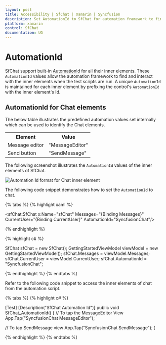 ```yaml
---
layout: post
title: Accessibility | SfChat | Xamarin | Syncfusion
description: Set AutomationId to SfChat for automation framework to find and interact with control inner elements.
platform: xamarin
control: SfChat
documentation: UG
---
```


# AutomationId

SfChat support built-in [AutomationId](https://docs.microsoft.com/en-gb/dotnet/api/xamarin.forms.element.automationid?view=xamarin-forms#Xamarin_Forms_Element_AutomationId) for all their inner elements. These `AutomationId` values allow the automation framework to find and interact with the inner elements when the test scripts are run. A unique `AutomationId` is maintained for each inner element by prefixing the control's `AutomationId` with the inner element's Id.

## AutomationId for Chat elements

The below table illustrates the predefined automation values set internally which can be used to identify the Chat elements.

<table>
<tr>
<th>Element</th>
<th>Value</th>
</tr>
<tr>
<td>Message editor</td>
<td>"MessageEditor"</td>
</tr>
<tr>
<td>Send button</td>
<td>"SendMessage"</td>
</tr>
</table>

The following screenshot illustrates the `AutomationId` values of the inner elements of SfChat.

![Automation Id format for Chat inner element]()

The following code snippet demonstrates how to set the `AutomationId` to chat.

{% tabs %}
{% highlight xaml %}

 <sfChat:SfChat x:Name="sfChat"
                Messages="{Binding Messages}"
                CurrentUser="{Binding CurrentUser}" 
                AutomationId="SyncfusionChat"/>

{% endhighlight %}

{% highlight c# %}

SfChat sfChat = new SfChat();
GettingStartedViewModel viewModel = new GettingStartedViewModel();
sfChat.Messages = viewModel.Messages;
sfChat.CurrentUser = viewModel.CurrentUser;
sfChat.AutomationId = "SyncfusionChat";

{% endhighlight %}
{% endtabs %}

Refer to the following code snippet to access the inner elements of chat from the automation script.

{% tabs %}
{% highlight c# %}

[Test]
[Description("SfChat Automation Id")]
public void SfChat_AutomationId()
{
   // To tap the MessageEditor View
   App.Tap("SyncfusionChat MessageEditor");

   // To tap SendMessage view 
   App.Tap("SyncfusionChat SendMessage");
}

{% endhighlight %}
{% endtabs %}